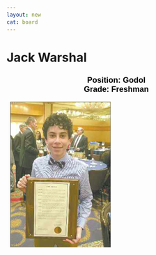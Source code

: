 ```yaml
---
layout: new
cat: board
---
```


<style>

h2 {
font-size: 18px;
color: Black;
font-family: Arial;
text-align: center;
}

div.maintext {
    -webkit-column-count: 2;
    -moz-column-count: 2;
    column-count: 2;
}

img {
    -webkit-column-span: 1; 
    column-span: 1;
    }
    
p {
    -webkit-column-span: 1; 
    column-span: 1;
</style>


# Jack Warshal
<h2> Position: Godol <br>
Grade: Freshman </h2>

<div class="maintext">
<img style="margin:auto; display:block;" src="JackDay.png">
</div>


